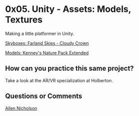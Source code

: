 # 0x05. Unity - Assets: Models, Textures

Making a little platformer in Unity.

[Skyboxes: Farland Skies - Cloudy Crown](https://assetstore.unity.com/packages/2d/textures-materials/sky/farland-skies-cloudy-crown-60004)

[Models: Kenney's Nature Pack Extended](https://kenney.nl/assets/nature-pack-extended)

## How can you practice this same project?

Take a look at the AR/VR specialization at Holberton.

## Questions or Comments

[Allen Nicholson](https://github.com/ranicholson)
